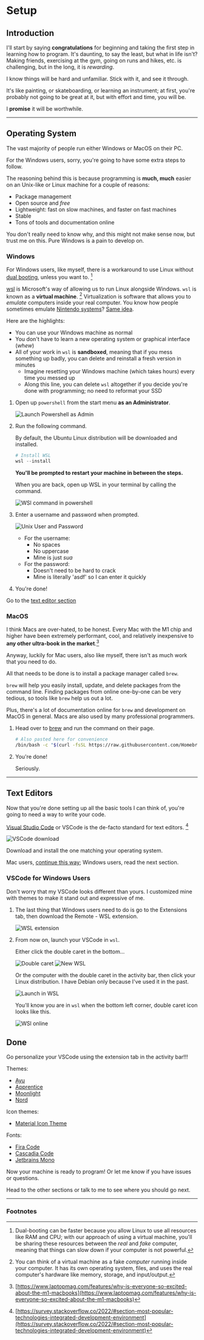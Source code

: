 # Setup

## Introduction

I'll start by saying **congratulations** for beginning and taking the first step in learning how to program. It's daunting, to say the least, but what in life isn't? Making friends, exercising at the gym, going on runs and hikes, etc. is challenging, but in the long, it is _rewarding_.

I know things will be hard and unfamiliar. Stick with it, and see it through.

It's like painting, or skateboarding, or learning an instrument; at first, you're probably not going to be great at it, but with effort and time, you will be.

I **promise** it will be worthwhile.

---

## Operating System

The vast majority of people run either Windows or MacOS on their PC.

For the Windows users, sorry, you're going to have some extra steps to follow.

The reasoning behind this is because programming is **much, much** easier on an Unix-like or Linux machine for a couple of reasons:

- Package management
- Open source and _free_
- Lightweight: fast on slow machines, and faster on fast machines
- Stable
- Tons of tools and documentation online

You don't really need to know why, and this might not make sense now, but trust me on this. Pure Windows is a pain to develop on.

### Windows

For Windows users, like myself, there is a workaround to use Linux without [dual booting](https://www.freecodecamp.org/news/how-to-dual-boot-any-linux-distribution-with-windows/), unless you want to. [^1]

[wsl](https://docs.microsoft.com/en-us/windows/wsl/install) is Microsoft's way of allowing us to run Linux alongside Windows. `wsl` is known as a **virtual machine**. [^2] Virtualization is software that allows you to *emulate* computers inside your real computer. You know how people sometimes emulate [Nintendo systems](https://yuzu-emu.org/)? [Same idea](https://www.reddit.com/r/explainlikeimfive/comments/tnv4ww/comment/i23ifs7/?utm_source=share&utm_medium=web2x&context=3).

Here are the highlights:

- You can use your Windows machine as normal
- You don't have to learn a new operating system or graphical interface (_whew_)
- All of your work in `wsl` is **sandboxed**, meaning that if you mess something up badly, you can delete and reinstall a fresh version in minutes
  - Imagine resetting your Windows machine (which takes hours) every time you messed up
  - Along this line, you can delete `wsl` altogether if you decide you're done with programming; no need to reformat your SSD

1. Open up `powershell` from the start menu **as an Administrator**.

   ![Launch Powershell as Admin](./images/powershell_admin.png)

2. Run the following command.

   By default, the Ubuntu Linux distribution will be downloaded and installed.

   ```powershell
   # Install WSL
   wsl --install
   ```

   **You'll be prompted to restart your machine in between the steps.**

   When you are back, open up WSL in your terminal by calling the command.

   ![WSl command in powershell](./images/run_wsl.png)

3. Enter a username and password when prompted.

   ![Unix User and Password](./images/user_pass.png)

   - For the username:
     - No spaces
     - No uppercase
     - Mine is just _sua_
   - For the password:
     - Doesn't need to be hard to crack
     - Mine is literally 'asdf' so I can enter it quickly

4. You're done!

Go to the [text editor section](#text-editors)

### MacOS

I think Macs are over-hated, to be honest. Every Mac with the M1 chip and higher have been extremely performant, cool, and relatively inexpensive to **any other ultra-book in the market**.[^3]

Anyway, luckily for Mac users, also like myself, there isn't as much work that you need to do.

All that needs to be done is to install a package manager called `brew`.

`brew` will help you easily install, update, and delete packages from the command line. Finding packages from online one-by-one can be very tedious, so tools like `brew` help us out a lot.

Plus, there's a lot of documentation online for `brew` and development on MacOS in general. Macs are also used by many professional programmers.

1. Head over to [brew](https://brew.sh/) and run the command on their page.

   ```bash
   # Also pasted here for convenience
   /bin/bash -c "$(curl -fsSL https://raw.githubusercontent.com/Homebrew/install/HEAD/install.sh)"
   ```

2. You're done!

   Seriously.

---

## Text Editors

Now that you're done setting up all the basic tools I can think of, you're going to need a way to write your code.

[Visual Studio Code](https://code.visualstudio.com/) or VSCode is the de-facto standard for text editors. [^4]

![VSCode download](./images/vscode_download.png)

Download and install the one matching your operating system.

Mac users, [continue this way](#done); Windows users, read the next section.

### VSCode for Windows Users

Don't worry that my VSCode looks different than yours. I customized mine with themes to make it stand out and expressive of me.

1. The last thing that Windows users need to do is go to the Extensions tab, then download the Remote - WSL extension.

   ![WSL extension](./images/wsl_extension.png)

2. From now on, launch your VSCode in `wsl`.

   Either click the double caret in the bottom...

   ![Double caret](./images/double_caret.png)
   ![New WSL](./images/new_wsl.png)

   Or the computer with the double caret in the activity bar, then click your Linux distribution. I have Debian only because I've used it in the past.

   ![Launch in WSL](./images/remote_explorer.png)

   You'll know you are in `wsl` when the bottom left corner, double caret icon looks like this.

   ![WSl online](./images/wsl_online.png)

## Done


Go personalize your VSCode using the extension tab in the activity bar!!!

Themes:

- [Ayu](https://marketplace.visualstudio.com/items?itemName=teabyii.ayu)
- [Apprentice](https://marketplace.visualstudio.com/items?itemName=amariampolskiy.theme-apprentice)
- [Moonlight](https://marketplace.visualstudio.com/items?itemName=atomiks.moonlight)
- [Nord](https://marketplace.visualstudio.com/items?itemName=arcticicestudio.nord-visual-studio-code)

Icon themes:

- [Material Icon Theme](https://marketplace.visualstudio.com/items?itemName=PKief.material-icon-theme)

Fonts:

- [Fira Code](https://github.com/tonsky/FiraCode)
- [Cascadia Code](https://github.com/microsoft/cascadia-code)
- [Jetbrains Mono](https://www.jetbrains.com/lp/mono/)


Now your machine is ready to program! Or let me know if you have issues or questions.

Head to the other sections or talk to me to see where you should go next.

---

### Footnotes

[^1]: Dual-booting can be faster because you allow Linux to use all resources like RAM and CPU; with our approach of using a virtual machine, you'll be sharing these resources between the _real_ and _fake_ computer, meaning that things can slow down if your computer is not powerful.
[^2]: You can think of a virtual machine as a fake _computer_ running inside your computer. It has its own operating system, files, and uses the real computer's hardware like memory, storage, and input/output.
[^3]: [https://www.laptopmag.com/features/why-is-everyone-so-excited-about-the-m1-macbooks](https://www.laptopmag.com/features/why-is-everyone-so-excited-about-the-m1-macbooks)
[^4]: [https://survey.stackoverflow.co/2022/#section-most-popular-technologies-integrated-development-environment](https://survey.stackoverflow.co/2022/#section-most-popular-technologies-integrated-development-environment)
